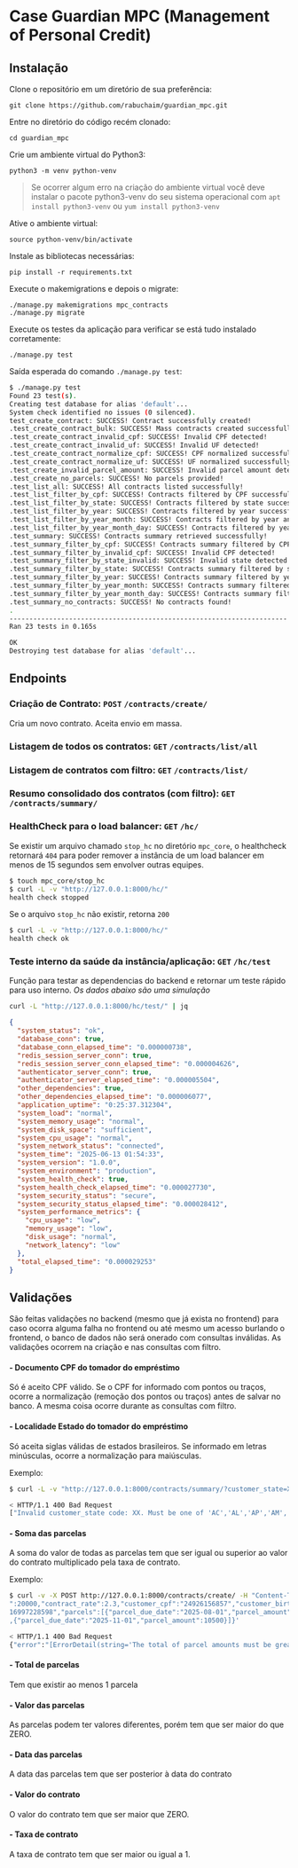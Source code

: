 # Case Guardian MPC (Management of Personal Credit)

## Instalação
Clone o repositório em um diretório de sua preferência:
```
git clone https://github.com/rabuchaim/guardian_mpc.git
```
Entre no diretório do código recém clonado:
```
cd guardian_mpc
```
Crie um ambiente virtual do Python3:
```
python3 -m venv python-venv
```
> Se ocorrer algum erro na criação do ambiente virtual você deve instalar o pacote python3-venv do seu sistema operacional com `apt install python3-venv` ou `yum install python3-venv`

Ative o ambiente virtual:
```
source python-venv/bin/activate
```
Instale as bibliotecas necessárias:
```
pip install -r requirements.txt
```
Execute o makemigrations e depois o migrate:
```
./manage.py makemigrations mpc_contracts
./manage.py migrate
```
Execute os testes da aplicação para verificar se está tudo instalado corretamente:
```
./manage.py test
```
Saída esperada do comando `./manage.py test`:
```bash
$ ./manage.py test
Found 23 test(s).
Creating test database for alias 'default'...
System check identified no issues (0 silenced).
test_create_contract: SUCCESS! Contract successfully created!
.test_create_contract_bulk: SUCCESS! Mass contracts created successfully!
.test_create_contract_invalid_cpf: SUCCESS! Invalid CPF detected!
.test_create_contract_invalid_uf: SUCCESS! Invalid UF detected!
.test_create_contract_normalize_cpf: SUCCESS! CPF normalized successfully!
.test_create_contract_normalize_uf: SUCCESS! UF normalized successfully!
.test_create_invalid_parcel_amount: SUCCESS! Invalid parcel amount detected!
.test_create_no_parcels: SUCCESS! No parcels provided!
.test_list_all: SUCCESS! All contracts listed successfully!
.test_list_filter_by_cpf: SUCCESS! Contracts filtered by CPF successfully!
.test_list_filter_by_state: SUCCESS! Contracts filtered by state successfully!
.test_list_filter_by_year: SUCCESS! Contracts filtered by year successfully!
.test_list_filter_by_year_month: SUCCESS! Contracts filtered by year and month successfully!
.test_list_filter_by_year_month_day: SUCCESS! Contracts filtered by year, month and day successfully!
.test_summary: SUCCESS! Contracts summary retrieved successfully!
.test_summary_filter_by_cpf: SUCCESS! Contracts summary filtered by CPF successfully!
.test_summary_filter_by_invalid_cpf: SUCCESS! Invalid CPF detected!
.test_summary_filter_by_state_invalid: SUCCESS! Invalid state detected!
.test_summary_filter_by_state: SUCCESS! Contracts summary filtered by state successfully!
.test_summary_filter_by_year: SUCCESS! Contracts summary filtered by year successfully!
.test_summary_filter_by_year_month: SUCCESS! Contracts summary filtered by year and month successfully!
.test_summary_filter_by_year_month_day: SUCCESS! Contracts summary filtered by year, month and day successfully!
.test_summary_no_contracts: SUCCESS! No contracts found!
.
----------------------------------------------------------------------
Ran 23 tests in 0.165s

OK
Destroying test database for alias 'default'...
```

## Endpoints

### **Criação de Contrato**: `POST` `/contracts/create/`

Cria um novo contrato. Aceita envio em massa.

### **Listagem de todos os contratos**: `GET` `/contracts/list/all`


### **Listagem de contratos com filtro**: `GET` `/contracts/list/`


### **Resumo consolidado dos contratos (com filtro)**: `GET` `/contracts/summary/`


### **HealthCheck para o load balancer**: `GET` `/hc/`

Se existir um arquivo chamado `stop_hc` no diretório `mpc_core`, o healthcheck retornará `404` para poder remover a instância de um load balancer em menos de 15 segundos sem envolver outras equipes.

```bash
$ touch mpc_core/stop_hc
$ curl -L -v "http://127.0.0.1:8000/hc/"
health check stopped
```

Se o arquivo `stop_hc` não existir, retorna `200`

```bash
$ curl -L -v "http://127.0.0.1:8000/hc/"
health check ok
```

### **Teste interno da saúde da instância/aplicação**: `GET` `/hc/test`

Função para testar as dependencias do backend e retornar um teste rápido para uso interno. *Os dados abaixo são uma simulação*
```bash
curl -L "http://127.0.0.1:8000/hc/test/" | jq
```
```json
{
  "system_status": "ok",
  "database_conn": true,
  "database_conn_elapsed_time": "0.000000738",
  "redis_session_server_conn": true,
  "redis_session_server_conn_elapsed_time": "0.000004626",
  "authenticator_server_conn": true,
  "authenticator_server_elapsed_time": "0.000005504",
  "other_dependencies": true,
  "other_dependencies_elapsed_time": "0.000006077",
  "application_uptime": "0:25:37.312304",
  "system_load": "normal",
  "system_memory_usage": "normal",
  "system_disk_space": "sufficient",
  "system_cpu_usage": "normal",
  "system_network_status": "connected",
  "system_time": "2025-06-13 01:54:33",
  "system_version": "1.0.0",
  "system_environment": "production",
  "system_health_check": true,
  "system_health_check_elapsed_time": "0.000027730",
  "system_security_status": "secure",
  "system_security_status_elapsed_time": "0.000028412",
  "system_performance_metrics": {
    "cpu_usage": "low",
    "memory_usage": "low",
    "disk_usage": "normal",
    "network_latency": "low"
  },
  "total_elapsed_time": "0.000029253"
}
```

## Validações

São feitas validações no backend (mesmo que já exista no frontend) para caso ocorra alguma falha no frontend ou até mesmo um acesso burlando o frontend, o banco de dados não será onerado com consultas inválidas. As validações ocorrem na criação e nas consultas com filtro.

#### **- Documento CPF do tomador do empréstimo**

Só é aceito CPF válido. Se o CPF for informado com pontos ou traços, ocorre a normalização (remoção dos pontos ou traços) antes de salvar no banco. A mesma coisa ocorre durante as consultas com filtro.

#### **- Localidade Estado do tomador do empréstimo**

Só aceita siglas válidas de estados brasileiros. Se informado em letras minúsculas, ocorre a normalização para maiúsculas.

Exemplo:

```bash
$ curl -L -v "http://127.0.0.1:8000/contracts/summary/?customer_state=XX"

< HTTP/1.1 400 Bad Request
["Invalid customer_state code: XX. Must be one of 'AC','AL','AP','AM','BA','CE','DF','ES','GO','MA','MT','MS','MG','PA','PB','PR','PE','PI','RJ','RN','RS','RO','RR','SC','SP','SE','TO'"]
```

#### **- Soma das parcelas**

A soma do valor de todas as parcelas tem que ser igual ou superior ao valor do contrato multiplicado pela taxa de contrato. 

Exemplo: 
```bash
$ curl -v -X POST http://127.0.0.1:8000/contracts/create/ -H "Content-Type: application/json" -d '{"contract_date":"2023-01-15","contract_amount
":20000,"contract_rate":2.3,"customer_cpf":"24926156857","customer_birth_date":"1990-01-01","customer_country":"Brasil","customer_state":"SP","customer_city":"São Paulo","customer_phone":"
16997228598","parcels":[{"parcel_due_date":"2025-08-01","parcel_amount":11500},{"parcel_due_date":"2025-09-01","parcel_amount":11500},{"parcel_due_date":"2025-10-01","parcel_amount":11500}
,{"parcel_due_date":"2025-11-01","parcel_amount":10500}]}'

< HTTP/1.1 400 Bad Request
{"error":"[ErrorDetail(string='The total of parcel amounts must be greater than or equal to the contract amount multiplied by contract rate. In this case, greater than or equal to 46000.0', code='invalid')]"}
```

#### **- Total de parcelas**

Tem que existir ao menos 1 parcela

#### **- Valor das parcelas**

As parcelas podem ter valores diferentes, porém tem que ser maior do que ZERO.

#### **- Data das parcelas**

A data das parcelas tem que ser posterior à data do contrato

#### **- Valor do contrato**

O valor do contrato tem que ser maior que ZERO.

#### **- Taxa de contrato**

A taxa de contrato tem que ser maior ou igual a 1.

